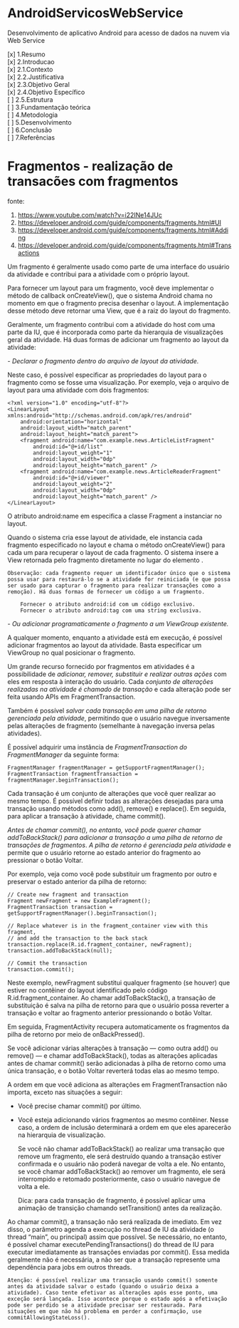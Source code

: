 # AndroidServicosWebService
Desenvolvimento de aplicativo Android para acesso de dados na nuvem via Web Service

[x] 1.Resumo  
[x] 2.Introducao  
[x] 2.1.Contexto  
[x] 2.2.Justificativa  
[x] 2.3.Objetivo Geral  
[x] 2.4.Objetivo Específico  
[ ] 2.5.Estrutura  
[ ] 3.Fundamentação teórica  
[ ] 4.Metodologia  
[ ] 5.Desenvolvimento  
[ ] 6.Conclusão  
[ ] 7.Referências  





# Fragmentos - realização de transacões com fragmentos


fonte: 
1. https://www.youtube.com/watch?v=i22INe14JUc
2. https://developer.android.com/guide/components/fragments.html#UI
3. https://developer.android.com/guide/components/fragments.html#Adding
4. https://developer.android.com/guide/components/fragments.html#Transactions

Um fragmento é geralmente usado como parte de uma interface do usuário da atividade e contribui para a atividade com o próprio layout.

Para fornecer um layout para um fragmento, você deve implementar o método de callback onCreateView(), que o sistema Android chama no momento em que o fragmento precisa desenhar o layout. A implementação desse método deve retornar uma View, que é a raiz do layout do fragmento.

Geralmente, um fragmento contribui com a atividade do host com uma parte da IU, que é incorporada como parte da hierarquia de visualizações geral da atividade. Há duas formas de adicionar um fragmento ao layout da atividade:

*- Declarar o fragmento dentro do arquivo de layout da atividade.*

Neste caso, é possível especificar as propriedades do layout para o fragmento como se fosse uma visualização. Por exemplo, veja o arquivo de layout para uma atividade com dois fragmentos:

	<?xml version="1.0" encoding="utf-8"?>
	<LinearLayout xmlns:android="http://schemas.android.com/apk/res/android"
	    android:orientation="horizontal"
	    android:layout_width="match_parent"
	    android:layout_height="match_parent">
	    <fragment android:name="com.example.news.ArticleListFragment"
		    android:id="@+id/list"
		    android:layout_weight="1"
		    android:layout_width="0dp"
		    android:layout_height="match_parent" />
	    <fragment android:name="com.example.news.ArticleReaderFragment"
		    android:id="@+id/viewer"
		    android:layout_weight="2"
		    android:layout_width="0dp"
		    android:layout_height="match_parent" />
	</LinearLayout>

O atributo android:name em <fragment> especifica a classe Fragment a instanciar no layout.

Quando o sistema cria esse layout de atividade, ele instancia cada fragmento especificado no layout e chama o método onCreateView() para cada um para recuperar o layout de cada fragmento. O sistema insere a View retornada pelo fragmento diretamente no lugar do elemento <fragment>.

	Observação: cada fragmento requer um identificador único que o sistema possa usar para restaurá-lo se a atividade for reiniciada (e que possa ser usado para capturar o fragmento para realizar transações como a remoção). Há duas formas de fornecer um código a um fragmento.

	    Fornecer o atributo android:id com um código exclusivo.
	    Fornecer o atributo android:tag com uma string exclusiva.

*- Ou adicionar programaticamente o fragmento a um ViewGroup existente.*

A qualquer momento, enquanto a atividade está em execução, é possível adicionar fragmentos ao layout da atividade. Basta especificar um ViewGroup no qual posicionar o fragmento.


Um grande recurso fornecido por fragmentos em atividades é a possibilidade de *adicionar, remover, substituir e realizar outras ações* com eles em resposta à interação do usuário. Cada *conjunto de alterações realizadas na atividade é chamado de transação* e cada alteração pode ser feita usando APIs em FragmentTransaction.

Também é possível *salvar cada transação em uma pilha de retorno gerenciada pela atividade*, permitindo que o usuário navegue inversamente pelas alterações de fragmento (semelhante à navegação inversa pelas atividades).

É possível adquirir uma instância de *FragmentTransaction do FragmentManager* da seguinte forma:

	FragmentManager fragmentManager = getSupportFragmentManager();
	FragmentTransaction fragmentTransaction = fragmentManager.beginTransaction();

Cada transação é um conjunto de alterações que você quer realizar ao mesmo tempo. É possível definir todas as alterações desejadas para uma transação usando métodos como add(), remove() e replace(). Em seguida, para aplicar a transação à atividade, chame commit().

_Antes de chamar commit(), no entanto, você pode querer chamar addToBackStack() para adicionar a transação a uma pilha de retorno de transações de fragmentos_. *A pilha de retorno é gerenciada pela atividade* e permite que o usuário retorne ao estado anterior do fragmento ao pressionar o botão Voltar.

Por exemplo, veja como você pode substituir um fragmento por outro e preservar o estado anterior da pilha de retorno:

	// Create new fragment and transaction
	Fragment newFragment = new ExampleFragment();
	FragmentTransaction transaction = getSupportFragmentManager().beginTransaction();

	// Replace whatever is in the fragment_container view with this fragment,
	// and add the transaction to the back stack
	transaction.replace(R.id.fragment_container, newFragment);
	transaction.addToBackStack(null);

	// Commit the transaction
	transaction.commit();

Neste exemplo, newFragment substitui qualquer fragmento (se houver) que estiver no contêiner do layout identificado pelo código R.id.fragment_container. Ao chamar addToBackStack(), a transação de substituição é salva na pilha de retorno para que o usuário possa reverter a transação e voltar ao fragmento anterior pressionando o botão Voltar.

Em seguida, FragmentActivity recupera automaticamente os fragmentos da pilha de retorno por meio de onBackPressed().

Se você adicionar várias alterações à transação — como outra add() ou remove() — e chamar addToBackStack(), todas as alterações aplicadas antes de chamar commit() serão adicionadas à pilha de retorno como uma única transação, e o botão Voltar reverterá todas elas ao mesmo tempo.

A ordem em que você adiciona as alterações em FragmentTransaction não importa, exceto nas situações a seguir:

- Você precise chamar commit() por último.
- Você esteja adicionando vários fragmentos ao mesmo contêiner. Nesse caso, a ordem de inclusão determinará a ordem em que eles aparecerão na hierarquia de visualização.

	Se você não chamar addToBackStack() ao realizar uma transação que remove um fragmento, ele será destruído quando a transação estiver confirmada e o usuário não poderá navegar de volta a ele. No entanto, se você chamar addToBackStack() ao remover um fragmento, ele será interrompido e retomado posteriormente, caso o usuário navegue de volta a ele.

	Dica: para cada transação de fragmento, é possível aplicar uma animação de transição chamando setTransition() antes da realização.

Ao chamar commit(), a transação não será realizada de imediato. Em vez disso, o parâmetro agenda a execução no thread de IU da atividade (o thread “main”, ou principal) assim que possível. Se necessário, no entanto, é possível chamar executePendingTransactions() do thread de IU para executar imediatamente as transações enviadas por commit(). Essa medida geralmente não é necessária, a não ser que a transação represente uma dependência para jobs em outros threads.

	Atenção: é possível realizar uma transação usando commit() somente antes da atividade salvar o estado (quando o usuário deixa a atividade). Caso tente efetivar as alterações após esse ponto, uma exceção será lançada. Isso acontece porque o estado após a efetivação pode ser perdido se a atividade precisar ser restaurada. Para situações em que não há problema em perder a confirmação, use commitAllowingStateLoss().



